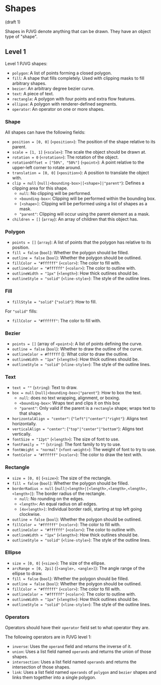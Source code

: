 # Shapes
(draft 1)

Shapes in PJVG denote anything that can be drawn. They have an object type of "shape".

## Level 1
Level 1 PJVG shapes:
- `polygon`: A list of points forming a closed polygon.
- `fill`: A shape that fills completely. Used with clipping masks to fill arbitrary shapes.
- `bezier`: An arbitrary degree bezier curve.
- `text`: A piece of text.
- `rectangle`: A polygon with four points and extra flow features.
- `ellipse`: A polygon with renderer-defined segments.
- `operator`: An operator on one or more shapes.

### Shape
All shapes can have the following fields:
- `position = [0, 0]` (`<position>`): The position of the shape relative to its parent.
- `scale = [1, 1]` (`<scale>`): The scale the object should be drawn at.
- `rotation = 0` (`<rotation>`): The rotation of the object.
- `rotationOffset = ["50%", "50%"]` (`<point>`): A point relative to the upper-left corner to rotate around.
- `translation = [0, 0]` (`<position>`): A position to translate the object with.
- `clip = null` (`null|<bounding-box>|[<shape>]|"parent"`): Defines a clipping area for this shape.
	- `null`: No clipping will be performed.
	- `<bounding-box>`: Clipping will be performed within the bounding box.
	- `[<shape>]`: Clipping will be performed using a list of shapes as a mask.
	- `"parent"`: Clipping will occur using the parent element as a mask.
- `children = []` (`array`): An array of children that this object has.

### Polygon
- `points = []` (`array`): A list of points that the polygon has relative to its position.
- `fill = false` (`bool`): Whether the polygon should be filled.
- `outline = false` (`bool`): Whether the polygon should be outlined.
- `fillColor = "#ffffff"` (`<color>`): The color to fill with.
- `outlineColor = "#ffffff"` (`<color>`): The color to outline with.
- `outlineWidth = "1px"` (`<length>`): How thick outlines should be.
- `outlineStyle = "solid"` (`<line-style>`): The style of the outline lines.

### Fill
- `fillStyle = "solid"` (`"solid"`): How to fill.

For `"solid"` fills:
- `fillColor = "#ffffff"`: The color to fill with.

### Bezier
- `points = []` (array of `<point>`): A list of points defining the curve.
- `outline = false` (`bool`): Whether to draw the outline of the curve.
- `outlineColor = #ffffff` (<color>): What color to draw the outline.
- `outlineWidth = "1px"` (`<length>`): How thick outlines should be.
- `outlineStyle = "solid"` (`<line-style>`): The style of the outline lines.

### Text
- `text = ""` (`string`): Text to draw.
- `box = null` (`null|<bounding-box>|"parent"`): How to box the text.
	- `null`: does no text wrapping, alignment, or boxing.
	- `<bounding-box>`: Wraps text and clips it on this box
	- `"parent"`: Only valid if the parent is a `rectangle` shape; wraps text to that shape.
- `horizontalAlign = "center"`: (`"left"|"center"|"right"`): Aligns text horizontally.
- `verticalAlign = "center"`: (`"top"|"center"|"bottom"`): Aligns text vertically.
- `fontSize = "12pt"` (`<length>`): The size of font to use.
- `fontFamily = ""` (`string`): The font family to try to use.
- `fontWeight = "normal"` (`<font-weight>`): The weight of font to try to use.
- `fontColor = "#ffffff"` (`<color>`): The color to draw the text with.

### Rectangle
- `size = [0, 0]` (`<size>`): The size of the rectangle.
- `fill = false` (`bool`): Whether the polygon should be filled.
- `borderRadius = null` (`null|<length>|[<length>,<length>,<length>,<length>]`): The border radius of the rectangle.
	- `null`: No rounding on the edges.
	- `<length>`: An equal radius on all edges.
	- `[4x<length>]`: Individual border radii, starting at top left going clockwise.
- `outline = false` (`bool`): Whether the polygon should be outlined.
- `fillColor = "#ffffff"` (`<color>`): The color to fill with.
- `outlineColor = "#ffffff"` (`<color>`): The color to outline with.
- `outlineWidth = "1px"` (`<length>`): How thick outlines should be.
- `outlineStyle = "solid"` (`<line-style>`): The style of the outline lines.

### Ellipse
- `size = [0, 0]` (`<size>`): The size of the ellipse.
- `arcRange = [0, 2pi]` (`[<angle>, <angle>]`): The angle range of the ellipse to draw.
- `fill = false` (`bool`): Whether the polygon should be filled.
- `outline = false` (`bool`): Whether the polygon should be outlined.
- `fillColor = "#ffffff"` (`<color>`): The color to fill with.
- `outlineColor = "#ffffff"` (`<color>`): The color to outline with.
- `outlineWidth = "1px"` (`<length>`): How thick outlines should be.
- `outlineStyle = "solid"` (`<line-style>`): The style of the outline lines.

### Operators
Operators should have their `operator` field set to what operator they are.

The following operators are in PJVG level 1:
- `inverse`: Uses the `operand` field and returns the inverse of it.
- `union`: Uses a list field named `operands` and returns the union of those shapes.
- `intersection`: Uses a list field named `operands` and returns the intersection of those shapes.
- `link`: Uses a list field named `operands` of `polygon` and `bezier` shapes and links them togetther into a single polygon.